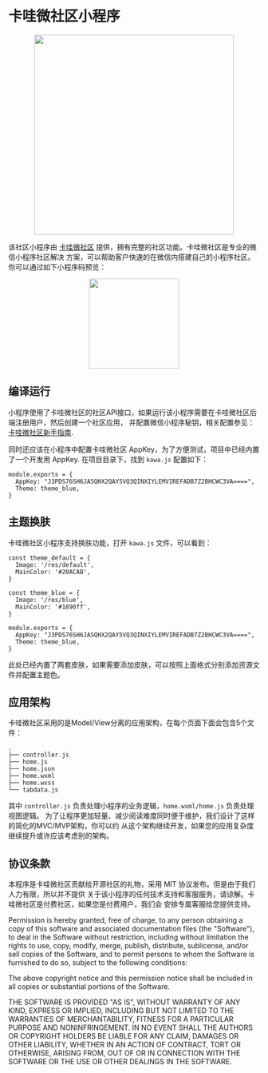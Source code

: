 # 卡哇微社区小程序

<div align=center><img width="400px" src="https://images.kawaapp.com/img_bji9pvsdbfdqfm68t520.jpg"/></div>

该社区小程序由 [卡哇微社区](http://kawaapp.com) 提供，拥有完整的社区功能。卡哇微社区是专业的微信小程序社区解决
方案，可以帮助客户快速的在微信内搭建自己的小程序社区。你可以通过如下小程序码预览：

<div align=center><img width="180" src="https://kawaapp.com/static/demo.jpg"/></div>

## 编译运行
小程序使用了卡哇微社区的社区API接口，如果运行该小程序需要在卡哇微社区后端注册用户，然后创建一个社区应用，
并配置微信小程序秘钥，相关配置参见：[卡哇微社区新手指南](https://mp.weixin.qq.com/s/Rw-N6vWTWR9mcVQgkQ_aAA).

同时还应该在小程序中配置卡哇微社区 AppKey，为了方便测试，项目中已经内置了一个开发用 AppKey.
在项目目录下，找到 `kawa.js` 配置如下：
```
module.exports = {
  AppKey: "J3PDS76SH6JASQHX2QAY5VQ3QINXIYLEMVIREFADB7Z2BHCWC3VA====",
  Theme: theme_blue,
}
```

## 主题换肤
卡哇微社区小程序支持换肤功能，打开 `kawa.js` 文件，可以看到：
```
const theme_default = {
  Image: '/res/default',
  MainColor: '#20ACAB',
}

const theme_blue = {
  Image: '/res/blue',
  MainColor: '#1890ff',
}

module.exports = {
  AppKey: "J3PDS76SH6JASQHX2QAY5VQ3QINXIYLEMVIREFADB7Z2BHCWC3VA====",
  Theme: theme_blue,
}
```
此处已经内置了两套皮肤，如果需要添加皮肤，可以按照上面格式分别添加资源文件并配置主题色。

## 应用架构
卡哇微社区采用的是Model/View分离的应用架构，在每个页面下面会包含5个文件：
```
.
├── controller.js
├── home.js
├── home.json
├── home.wxml
├── home.wxss
└── tabdata.js
```
其中 `controller.js` 负责处理小程序的业务逻辑，`home.wxml/home.js` 负责处理视图逻辑。
为了让程序更加轻量、减少阅读难度同时便于维护，我们设计了这样的简化的MVC/MVP架构，你可以约
从这个架构继续开发，如果您的应用复杂度继续提升或许应该考虑别的架构。

## 协议条款
本程序是卡哇微社区贡献给开源社区的礼物，采用 MIT 协议发布。但是由于我们人力有限，所以并不提供
关于该小程序的任何技术支持和客服服务，请谅解。卡哇微社区是付费社区，如果您是付费用户，我们会
安排专属客服给您提供支持。

Permission is hereby granted, free of charge, to any person obtaining a copy of this software and associated documentation files (the "Software"), to deal in the Software without restriction, including without limitation the rights to use, copy, modify, merge, publish, distribute, sublicense, and/or sell copies of the Software, and to permit persons to whom the Software is furnished to do so, subject to the following conditions:

The above copyright notice and this permission notice shall be included in all copies or substantial portions of the Software.

THE SOFTWARE IS PROVIDED "AS IS", WITHOUT WARRANTY OF ANY KIND, EXPRESS OR IMPLIED, INCLUDING BUT NOT LIMITED TO THE WARRANTIES OF MERCHANTABILITY, FITNESS FOR A PARTICULAR PURPOSE AND NONINFRINGEMENT. IN NO EVENT SHALL THE AUTHORS OR COPYRIGHT HOLDERS BE LIABLE FOR ANY CLAIM, DAMAGES OR OTHER LIABILITY, WHETHER IN AN ACTION OF CONTRACT, TORT OR OTHERWISE, ARISING FROM, OUT OF OR IN CONNECTION WITH THE SOFTWARE OR THE USE OR OTHER DEALINGS IN THE SOFTWARE.
